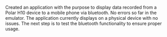 Created an application with the purpose to display data recorded from a Polar H10 device to a mobile phone via bluetooth.
No errors so far in the emulator.
The application currently displays on a physical device with no issues.
The next step is to test the bluetooth functionality to ensure proper usage.
